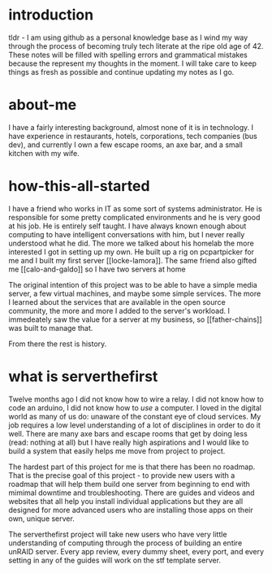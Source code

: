 # introduction

tldr - I am using github as a personal knowledge base as I wind my way through the process of becoming truly tech literate at the ripe old age of 42. These notes will be filled with spelling errors and grammatical mistakes because the represent my thoughts in the moment. I will take care to keep things as fresh as possible and continue updating my notes as I go.


<h1>about-me</h1>

I have a fairly interesting background, almost none of it is in technology. I have experience in restaurants, hotels, corporations, tech companies (bus dev), and currently I own a few escape rooms, an axe bar, and a small kitchen with my wife.

<h1>how-this-all-started</h1>

I have a friend who works in IT as some sort of systems administrator. He is responsible for some pretty complicated environments and he is very good at his job. He is entirely self taught. I have always known enough about computing to have intelligent conversations with him, but I never really understood what he did. The more we talked about his homelab the more interested I got in setting up my own. He built up a rig on pcpartpicker for me and I built my first server [[locke-lamora]]. The same friend also gifted me [[calo-and-galdo]] so I have two servers at home

The original intention of this project was to be able to have a simple media server, a few virtual machines, and maybe some simple services. The more I learned about the services that are available in the open source community, the more and more I added to the server's workload. I immedeately saw the value for a server at my business, so [[father-chains]] was built to manage that.

From there the rest is history.

<h1>what is serverthefirst</h1>

Twelve months ago I did not know how to wire a relay. I did not know how to code an arduino, I did not know how to *use* a computer. I loved in the digital world as many of us do: unaware of the constant eye of cloud services. My job requires a low level understanding of a lot of disciplines in order to do it well. There are many axe bars and escape rooms that get by doing less (read: nothing at all) but I have really high aspirations and I would like to build a system that easily helps me move from project to project.

The hardest part of this project for me is that there has been no roadmap. That is the precise goal of this project - to provide new users with a roadmap that will help them build one server from beginning to end with mimimal downtime and troubleshooting. There are guides and videos and websites that all help you install individual applications but they are all designed for more advanced users who are installing those apps on their own, unique server.

The serverthefirst project will take new users who have very little understanding of computing through the process of building an entire unRAID server. Every app review, every dummy sheet, every port, and every setting in any of the guides will work on the stf template server.


